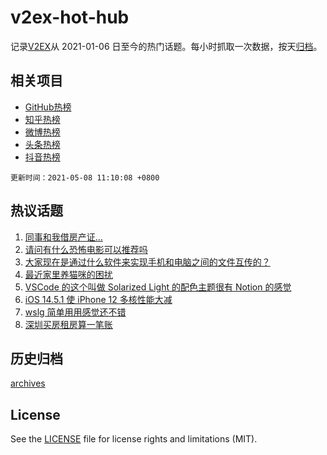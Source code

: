 # v2ex-hot-hub

 记录[V2EX](https://www.v2ex.com/)从 2021-01-06 日至今的热门话题。每小时抓取一次数据，按天[归档](archives)。
 
 ## 相关项目

- [GitHub热榜](https://github.com/lonnyzhang423/github-hot-hub)
- [知乎热榜](https://github.com/lonnyzhang423/zhihu-hot-hub)
- [微博热榜](https://github.com/lonnyzhang423/weibo-hot-hub)
- [头条热榜](https://github.com/lonnyzhang423/toutiao-hot-hub)
- [抖音热榜](https://github.com/lonnyzhang423/douyin-hot-hub)


 `更新时间：2021-05-08 11:10:08 +0800`

## 热议话题

1. [同事和我借房产证…](https://www.v2ex.com/t/775403)
1. [请问有什么恐怖电影可以推荐吗](https://www.v2ex.com/t/775377)
1. [大家现在是通过什么软件来实现手机和电脑之间的文件互传的？](https://www.v2ex.com/t/775434)
1. [最近家里养猫咪的困扰](https://www.v2ex.com/t/775462)
1. [VSCode 的这个叫做 Solarized Light 的配色主题很有 Notion 的感觉](https://www.v2ex.com/t/775399)
1. [iOS 14.5.1 使 iPhone 12 多核性能大减](https://www.v2ex.com/t/775433)
1. [wslg 简单用用感觉还不错](https://www.v2ex.com/t/775471)
1. [深圳买房租房算一笔账](https://www.v2ex.com/t/775374)

## 历史归档

[archives](archives)

## License

See the [LICENSE](LICENSE) file for license rights and limitations (MIT).
